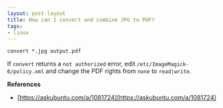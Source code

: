 ```yaml
---
layout: post-layout
title: How can I convert and combine JPG to PDF?
tags:
- linux
---
```


    convert *.jpg output.pdf

If `convert` returns a `not authorized` error, edit
`/etc/ImageMagick-6/policy.xml` and change the PDF rights from `none` to
`read|write`.

**References**  

- [https://askubuntu.com/a/1081724](https://askubuntu.com/a/1081724)

